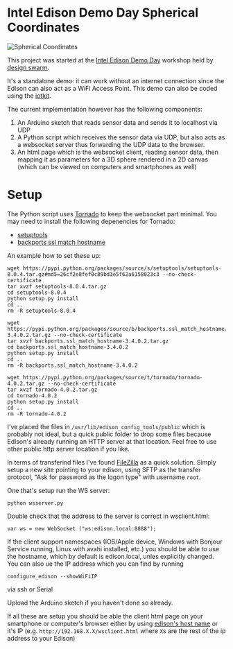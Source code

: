 Intel Edison Demo Day Spherical Coordinates
===========================================

![Spherical Coordinates](https://github.com/orgicus/IntelEdisonDemoDaySphericalCoordinates/raw/master/spherical_coords.png)

This project was started at the [Intel Edison Demo Day](http://designswarm.com/makingitwithedison/)
workshop held by [design swarm](http://designswarm.com).

It's a standalone demo: it can work without an internet connection since the Edison can also
act as a WiFi Access Point. This demo can also be coded using the [iotkit](https://github.com/enableiot/iotkit-agent).

The current implementation however has the following components:
 1. An Arduino sketch that reads sensor data and sends it to localhost via UDP 
 2. A Python script which receives the sensor data via UDP, but also acts as a websocket server thus forwarding the UDP data to the browser.
 3. An html page which is the websocket client, reading sensor data, then mapping it as parameters for a 3D sphere rendered in a 2D canvas
(which can be viewed on computers and smartphones as well)

Setup
=====

The Python script uses [Tornado](http://www.tornadoweb.org/en/stable/) to keep the websocket part minimal.
You may need to install the following depenencies for Tornado:
 - [setuptools](https://pypi.python.org/packages/source/s/setuptools/setuptools-8.0.4.tar.gz#md5=26cf2e8fef0c89bd3e5f62a6158023c3)
 - [backports ssl match hostname](https://pypi.python.org/packages/source/b/backports.ssl_match_hostname/backports.ssl_match_hostname-3.4.0.2.tar.gz)

An example how to set these up:
```
wget https://pypi.python.org/packages/source/s/setuptools/setuptools-8.0.4.tar.gz#md5=26cf2e8fef0c89bd3e5f62a6158023c3 --no-check-certificate
tar xvzf setuptools-8.0.4.tar.gz
cd setuptools-8.0.4
python setup.py install
cd ..
rm -R setuptools-8.0.4

wget https://pypi.python.org/packages/source/b/backports.ssl_match_hostname/backports.ssl_match_hostname-3.4.0.2.tar.gz --no-check-certificate
tar xvzf backports.ssl_match_hostname-3.4.0.2.tar.gz
cd backports.ssl_match_hostname-3.4.0.2
python setup.py install
cd ..
rm -R backports.ssl_match_hostname-3.4.0.2

wget https://pypi.python.org/packages/source/t/tornado/tornado-4.0.2.tar.gz --no-check-certificate
tar xvzf tornado-4.0.2.tar.gz
cd tornado-4.0.2
python setup.py install
cd ..
rm -R tornado-4.0.2

```

I've placed the files in ```/usr/lib/edison_config_tools/public``` which is probably not ideal, but a quick
public folder to drop some files because Edison's already running an HTTP server at that location.
Feel free to use other public http server location if you like.

In terms of transferind files I've found [FileZilla](https://filezilla-project.org/download.php?type=client) as a quick solution. 
Simply setup a new site pointing to your edison, using SFTP as the transfer protocol, "Ask for password as the logon type" with username ```root```.

One that's setup run the WS server:
```
python wsserver.py
```
Double check that the address to the server is correct in wsclient.html:
```
var ws = new WebSocket ("ws:edison.local:8888");
```
If the client support namespaces (IOS/Apple device, Windows with Bonjour Service running, Linux with avahi installed, etc.)
you should be able to use the hostname, which by default is edison.local, unles explicitly changed.
You can also ue the IP address which you can find by running
```
configure_edison --showWiFiIP
```
via ssh or Serial

Upload the Arduino sketch if you haven't done so already.

If all these are setup you should be able the client html page on your smartphone or computer's browser 
either by using [edison's host name](http://edison.local/wsclient.html) or it's IP (e.g. ```http://192.168.X.X/wsclient.html``` where ```X```s are the rest of the ip address to your Edison)
